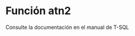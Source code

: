 ﻿---
FunctionName: "atn2"
FunctionType: "SQL"
Autogenerated: true
---

# Función  atn2

Consulte la documentación en el manual de T-SQL
